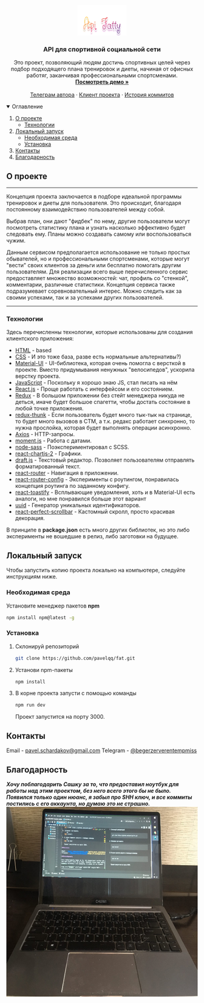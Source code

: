 <br />
<p align="center">
<img src="ApiFatty.png" alt="Logo" width="130" height="80">

  <h3 align="center">API для спортивной социальной сети</h3>

  <p align="center">
    Это проект, позволяющий людям достичь спортивных целей через подбор подходящего плана тренировок и диеты, начиная 
от офисных работяг, заканчивая профессиональными спортсменами.
    <br />
    <a href="https://apifat.herokuapp.com/"><strong>Посмотреть демо »</strong></a>
    <br />
    <br />
    <a href="https://t.me/begerzerverentempmiss">Телеграм автора</a>
    ·
    <a href="https://github.com/pavelqq/fat">Клиент проекта</a>
    ·
    <a href="https://github.com/pavelqq/fatAPI/branches">История коммитов</a>
  </p>
</p>

<details open="open">
  <summary>Оглавление</summary>
  <ol>
    <li>
      <a href="#О проекте">О проекте</a>
      <ul>
        <li><a href="#Технологии">Технологии</a></li>
      </ul>
    </li>
    <li>
      <a href="#Локальный запуск">Локальный запуск</a>
      <ul>
        <li><a href="#Необходимая среда">Необходимая среда</a></li>
        <li><a href="#Установка">Установка</a></li>
      </ul>
    </li>
    <li><a href="#Контакты">Контакты</a></li>
    <li><a href="#Благодарность">Благодарность</a></li>
  </ol>
</details>

## О проекте

[comment]: <> ([![Product Name Screen Shot][product-screenshot]]&#40;https://fatclient.herokuapp.com/presentation&#41;)
___
Концепция проекта заключается в подборе идеальной программы тренировок и диеты для пользователя. Это происходит,
благодаря постоянному взаимодействию пользователей между собой.

Выбрав план, они дают "фидбек" по нему, другие
пользователи могут посмотреть статистику плана и узнать насколько эффективно будет следовать ему. Планы можно создавать
самому или воспользоваться чужим. 

Данным сервисом предполагается использование не только простых обывателей, но и
профессиональными спортсменами, которые могут "вести" своих клиентов за деньги или бесплатно помогать другим
пользователям. Для реализации всего выше перечисленного сервис предоставляет множество возможностей: чат, профиль
со "стенкой", комментарии, различные статистики. Концепция сервиса также подразумевает соревновательный интерес.
Можно следить как за своими успехами, так и за успехами других пользователей.
___

### Технологии

Здесь перечисленны технологии, которые использованы для создания
клиентского приложения:
* [HTML]() - based
* [CSS]() - И это тоже база, разве есть нормальные альтернативы?)
* [Material-UI]() - UI-библиотека, которая очень помогла с версткой в проекте. Вместо придумывания
  ненужных "велосипедов", ускорила верстку проекта.
* [JavaScript]() - Поскольку я хорошо знаю JS, стал писать на нём 
* [React.js]() - Проще работать с интерфейсом и его состоянием. 
* [Redux]() - В большом приложении без стейт менеджера никуда не деться, иначе будет большое спагетти, чтобы
  достать состояние в любой точке приложения.
* [redux-thunk]() - Если пользователь будет много тык-тык на странице, то будет много вызовов в СТМ, а
  т.к. редакс работает синхронно, то нужна прослойка, которая будет выполнять операции асинхронно.
* [Axios]() - HTTP-запросы.
* [moment.js]() - Работа с датами.
* [node-sass]() - Поэкспериментировал с SCSS. 
* [react-chartjs-2]() - Графики.
* [draft.js]() - Текстовый редактор. Позволяет пользователям отправлять форматированный текст.
* [react-router]() - Навигация в приложении.
* [react-router-config]() - Эксперименты с роутингом, понравилась концепция роутинга по заданному конфигу.
* [react-toastify]() - Всплывающие уведомления, хоть и в Material-UI есть аналоги, но мне понравился больше этот вариант
* [uuid]() - Генератор уникальных идентификаторов.
* [react-perfect-scrollbar]() - Кастомный скролл, просто красивая декорация.

В принципе в **package.json** есть много других библиотек, но это либо эксперименты не вошедшие в релиз, либо заготовки на
будущее.


## Локальный запуск

Чтобы запустить копию проекта локально на компьютере, следуйте инструкциям ниже.

### Необходимая среда

Установите менеджер пакетов **npm**
  ```sh
  npm install npm@latest -g
  ```

### Установка

1. Склонируй репозиторий
   ```sh
   git clone https://github.com/pavelqq/fat.git
   ```
2. Установи npm-пакеты
   ```sh
   npm install
   ```
3. В корне проекта запусти с помощью команды
   ```sh
   npm run dev
   ```
   Проект запустится на порту 3000.

## Контакты

Email - [pavel.schardakov@gmail.com](mailto:pavel.schardakov@gmail.com)
Telegram - [@begerzerverentempmiss](https://t.me/begerzerverentempmiss)

## Благодарность
***Хочу поблагодарить Сашку за то, что предоставил ноутбук для работы над этим проектом,
без него всего этого бы не было. Появился только один нюанс, я забыл про SHH ключ, и все
коммиты постились с его аккаунта, но думаю это не страшно.***
<br/>
<img src="notebook.jpg" alt="ноутбук Сани" width="800" height="500">
